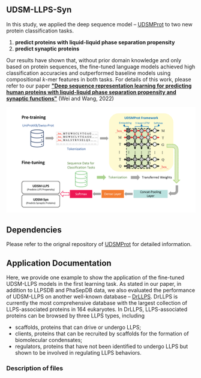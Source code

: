 ## UDSM-LLPS-Syn
In this study, we applied the deep sequence model – [UDSMProt](https://github.com/nstrodt/UDSMProt) to two new protein classification tasks.
1. **predict proteins with liquid-liquid phase separation propensity**
2. **predict synaptic proteins**<br />

Our results have shown that, without prior domain knowledge and only based on protein sequences, the fine-tuned language models achieved high classification accuracies and outperformed baseline models using compositional *k*-mer features in both tasks. For details of this work, please refer to our paper [**"Deep sequence representation learning for predicting human proteins with liquid-liquid phase separation propensity and synaptic functions"**](https://dl.acm.org/doi/10.1145/3535508.3545550) (Wei and Wang, 2022)
<p align = "center">
  <img src="figure1.png" width="650"></img>
</p>

## Dependencies
Please refer to the orignal repository of [UDSMProt](https://github.com/nstrodt/UDSMProt) for detailed information.

## Application Documentation
Here, we provide one example to show the application of the fine-tuned UDSM-LLPS models in the first learning task. As stated in our paper, in addition to LLPSDB and PhaSepDB data, we also evaluated the performance of UDSM-LLPS on another well-known database – [DrLLPS](http://llps.biocuckoo.cn/). DrLLPS is currently the most comprehensive database with the largest collection of LLPS-associated proteins in 164 eukaryotes. In DrLLPS, LLPS-associated proteins can be browsed by three LLPS types, including
<ul>
  <li>scaffolds, proteins that can drive or undergo LLPS;</li>
  <li>clients, proteins that can be recruited by scaffolds for the formation of biomolecular condensates;</li>
  <li>regulators, proteins that have not been identified to undergo LLPS but shown to be involved in regulating LLPS behaviors.</li>
</ul>

### Description of files
